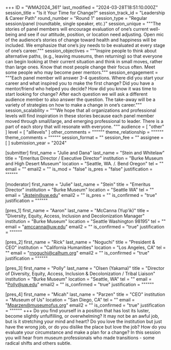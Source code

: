 +++
ID = "WMA2024_361"
last_modified = "2024-03-28T18:51:10.000Z"
session_title = "Is it Your Time for Change?"
session_track_id = "Leadership & Career Path"
round_number = "Round 1"
session_type = "Regular session/panel (roundtable, single speaker, etc.)"
session_unique = """The stories of panel members will encourage evaluation of one’s current well-being and see if our attitude, position, or location need adjusting. Open mic of the audience’s stories of change toward health and happiness will be included. We emphasize that one’s joy needs to be evaluated at every stage of one’s career."""
session_objectives = """Inspire people to think about alternative paths, (e.g., leaving museums, then returning) so that everyone can begin looking at their current situation and think in small moves, rather than large ones. Know that most people change their focus often. Meet some people who may become peer mentors."""
session_engagement = """Each panel member will answer 3-4 questions. Where did you start your career and what inspired you to make the first change? Did you have a mentor/friend who helped you decide? How did you know it was time to start looking for change? After each question we will ask a different audience member to also answer the question. The take-away will be a variety of strategies on how to make a change in one’s career."""
session_scalability = """We hope that all organizations and professional levels will find inspiration in these stories because each panel member moved through small/large, and emerging professional to leader. There is a part of each story that will resonate with everyone.
"""
audience = [ "other" ]
level = [ "alllevels" ]
other_comments = """"""
theme_relationship = """"""
theme_comments = """"""
session_format = ""
session_fee = ""
assignee = [  ]
submission_year = "2024"

[submitter]
first_name = "Julie and Dana"
last_name = "Stein and Whitelaw"
title = "Emeritus Director / Executive Director"
institution = "Burke Museum and High Desert Museum"
location = "Seattle, WA. /. Bend Oregon"
tel = ""
email = ""
email2 = ""
is_mod = "false"
is_pres = "false"
justification = """"""

[moderator]
first_name = "Julie"
last_name = "Stein"
title = "Emeritus Director"
institution = "Burke Museum"
location = "Seattle WA"
tel = ""
email = "Jkstein@uw.edu"
email2 = ""
is_pres = ""
is_confirmed = "true"
justification = """"""

[pres_1]
first_name = "Aaron"
last_name = "McCanna (Yup’ik)"
title = "Diversity, Equity, Access, Inclusion and Decolonization Manager"
institution = "Burke Museum"
location = "Seattle Washington 98195"
tel = ""
email = "amccanna@uw.edu"
email2 = ""
is_confirmed = "true"
justification = """"""

[pres_2]
first_name = "Rick"
last_name = "Noguchi"
title = "President & CEO"
institution = "California Humanities"
location = "Los Angeles, CA"
tel = ""
email = "rnoguchi@calhum.org"
email2 = ""
is_confirmed = "true"
justification = """"""

[pres_3]
first_name = "Polly"
last_name = "Olsen (Yakama)"
title = "Director of Diversity, Equity, Access, Inclusion & Decolonization / Tribal Liaison"
institution = "Burke Museum"
location = "Seattle, WA"
tel = ""
email = "Polly@uw.edu"
email2 = ""
is_confirmed = "true"
justification = """"""

[pres_4]
first_name = "Micah"
last_name = "Parzen"
title = "CEO"
institution = "Museum of Us"
location = "San Diego, CA"
tel = ""
email = "Mparzen@museumofus.org"
email2 = ""
is_confirmed = "true"
justification = """"""
+++
Do you find yourself in a position that has lost its luster, become slightly unfulfilling, or overwhelming? It may not be an awful job, but is it stretching your mind and heart? Do you love the institution but just have the wrong job, or do you dislike the place but love the job? How do you evaluate your circumstance and make a plan for a change? In this session you will hear from museum professionals who made transitions - some radical shifts and others subtle.
